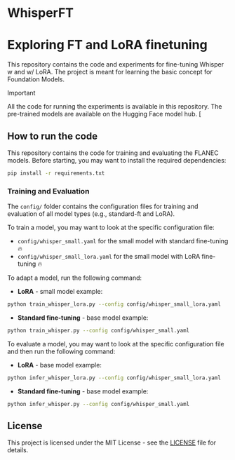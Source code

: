 # WhisperFT
# Exploring FT and LoRA finetuning

This repository contains the code and experiments for fine-tuning Whisper w and w/ LoRA. The project is meant for learning the basic concept for Foundation Models.

> [!IMPORTANT]
> All the code for running the experiments is available in this repository. The pre-trained models are available on the Hugging Face model hub. [

## How to run the code

This repository contains the code for training and evaluating the FLANEC models. Before starting, you may want to install the required dependencies:

```bash
pip install -r requirements.txt
```

### Training and Evaluation

The `config/` folder contains the configuration files for training and evaluation of all model types (e.g., standard-ft and LoRA).

To train a model, you may want to look at the specific configuration file:

- `config/whisper_small.yaml` for the small model with standard fine-tuning 🔥
- `config/whisper_small_lora.yaml` for the small model with LoRA fine-tuning 🔥

To adapt a model, run the following command:

- **LoRA** - small model example:

```bash
python train_whisper_lora.py --config config/whisper_small_lora.yaml
```

- **Standard fine-tuning** - base model example:

```bash
python train_whisper.py --config config/whisper_small.yaml
```

To evaluate a model, you may want to look at the specific configuration file and then run the following command:

- **LoRA** - base model example:

```bash
python infer_whisper_lora.py --config config/whisper_small_lora.yaml
```

- **Standard fine-tuning** - base model example:

```bash
python infer_whisper.py --config config/whisper_small.yaml
```


## License

This project is licensed under the MIT License - see the [LICENSE](LICENSE) file for details.
